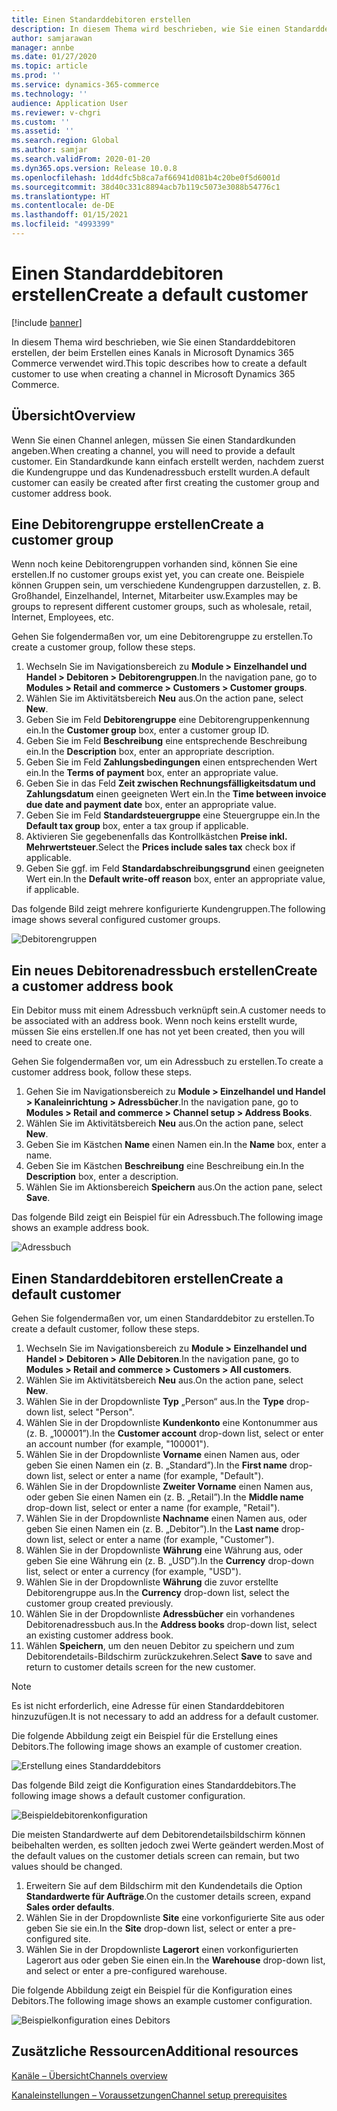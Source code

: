 ```yaml
---
title: Einen Standarddebitoren erstellen
description: In diesem Thema wird beschrieben, wie Sie einen Standarddebitoren erstellen, der beim Erstellen eines Kanals in Microsoft Dynamics 365 Commerce verwendet wird.
author: samjarawan
manager: annbe
ms.date: 01/27/2020
ms.topic: article
ms.prod: ''
ms.service: dynamics-365-commerce
ms.technology: ''
audience: Application User
ms.reviewer: v-chgri
ms.custom: ''
ms.assetid: ''
ms.search.region: Global
ms.author: samjar
ms.search.validFrom: 2020-01-20
ms.dyn365.ops.version: Release 10.0.8
ms.openlocfilehash: 1dd4dfc5b8ca7af66941d081b4c20be0f5d6001d
ms.sourcegitcommit: 38d40c331c8894acb7b119c5073e3088b54776c1
ms.translationtype: HT
ms.contentlocale: de-DE
ms.lasthandoff: 01/15/2021
ms.locfileid: "4993399"
---
```

# <a name="create-a-default-customer"></a><span data-ttu-id="f09fd-103">Einen Standarddebitoren erstellen</span><span class="sxs-lookup"><span data-stu-id="f09fd-103">Create a default customer</span></span>


[!include [banner](includes/banner.md)]

<span data-ttu-id="f09fd-104">In diesem Thema wird beschrieben, wie Sie einen Standarddebitoren erstellen, der beim Erstellen eines Kanals in Microsoft Dynamics 365 Commerce verwendet wird.</span><span class="sxs-lookup"><span data-stu-id="f09fd-104">This topic describes how to create a default customer to use when creating a channel in Microsoft Dynamics 365 Commerce.</span></span>

## <a name="overview"></a><span data-ttu-id="f09fd-105">Übersicht</span><span class="sxs-lookup"><span data-stu-id="f09fd-105">Overview</span></span>

<span data-ttu-id="f09fd-106">Wenn Sie einen Channel anlegen, müssen Sie einen Standardkunden angeben.</span><span class="sxs-lookup"><span data-stu-id="f09fd-106">When creating a channel, you will need to provide a default customer.</span></span> <span data-ttu-id="f09fd-107">Ein Standardkunde kann einfach erstellt werden, nachdem zuerst die Kundengruppe und das Kundenadressbuch erstellt wurden.</span><span class="sxs-lookup"><span data-stu-id="f09fd-107">A default customer can easily be created after first creating the customer group and customer address book.</span></span>

## <a name="create-a-customer-group"></a><span data-ttu-id="f09fd-108">Eine Debitorengruppe erstellen</span><span class="sxs-lookup"><span data-stu-id="f09fd-108">Create a customer group</span></span>

<span data-ttu-id="f09fd-109">Wenn noch keine Debitorengruppen vorhanden sind, können Sie eine erstellen.</span><span class="sxs-lookup"><span data-stu-id="f09fd-109">If no customer groups exist yet, you can create one.</span></span> <span data-ttu-id="f09fd-110">Beispiele können Gruppen sein, um verschiedene Kundengruppen darzustellen, z. B. Großhandel, Einzelhandel, Internet, Mitarbeiter usw.</span><span class="sxs-lookup"><span data-stu-id="f09fd-110">Examples may be groups to represent different customer groups, such as wholesale, retail, Internet, Employees, etc.</span></span>

<span data-ttu-id="f09fd-111">Gehen Sie folgendermaßen vor, um eine Debitorengruppe zu erstellen.</span><span class="sxs-lookup"><span data-stu-id="f09fd-111">To create a customer group, follow these steps.</span></span>

1. <span data-ttu-id="f09fd-112">Wechseln Sie im Navigationsbereich zu **Module \> Einzelhandel und Handel \> Debitoren \> Debitorengruppen**.</span><span class="sxs-lookup"><span data-stu-id="f09fd-112">In the navigation pane, go to **Modules \> Retail and commerce \> Customers \> Customer groups**.</span></span>
1. <span data-ttu-id="f09fd-113">Wählen Sie im Aktivitätsbereich **Neu** aus.</span><span class="sxs-lookup"><span data-stu-id="f09fd-113">On the action pane, select **New**.</span></span>
1. <span data-ttu-id="f09fd-114">Geben Sie im Feld **Debitorengruppe** eine Debitorengruppenkennung ein.</span><span class="sxs-lookup"><span data-stu-id="f09fd-114">In the **Customer group** box, enter a customer group ID.</span></span>
1. <span data-ttu-id="f09fd-115">Geben Sie im Feld **Beschreibung** eine entsprechende Beschreibung ein.</span><span class="sxs-lookup"><span data-stu-id="f09fd-115">In the **Description** box, enter an appropriate description.</span></span>
1. <span data-ttu-id="f09fd-116">Geben Sie im Feld **Zahlungsbedingungen** einen entsprechenden Wert ein.</span><span class="sxs-lookup"><span data-stu-id="f09fd-116">In the **Terms of payment** box, enter an appropriate value.</span></span>
1. <span data-ttu-id="f09fd-117">Geben Sie in das Feld **Zeit zwischen Rechnungsfälligkeitsdatum und Zahlungsdatum** einen geeigneten Wert ein.</span><span class="sxs-lookup"><span data-stu-id="f09fd-117">In the **Time between invoice due date and payment date** box, enter an appropriate value.</span></span>
1. <span data-ttu-id="f09fd-118">Geben Sie im Feld **Standardsteuergruppe** eine Steuergruppe ein.</span><span class="sxs-lookup"><span data-stu-id="f09fd-118">In the **Default tax group** box, enter a tax group if applicable.</span></span>
1. <span data-ttu-id="f09fd-119">Aktivieren Sie gegebenenfalls das Kontrollkästchen **Preise inkl. Mehrwertsteuer**.</span><span class="sxs-lookup"><span data-stu-id="f09fd-119">Select the **Prices include sales tax** check box if applicable.</span></span>
1. <span data-ttu-id="f09fd-120">Geben Sie ggf. im Feld **Standardabschreibungsgrund** einen geeigneten Wert ein.</span><span class="sxs-lookup"><span data-stu-id="f09fd-120">In the **Default write-off reason** box, enter an appropriate value, if applicable.</span></span>

<span data-ttu-id="f09fd-121">Das folgende Bild zeigt mehrere konfigurierte Kundengruppen.</span><span class="sxs-lookup"><span data-stu-id="f09fd-121">The following image shows several configured customer groups.</span></span>

![Debitorengruppen](media/customer-groups.png)

## <a name="create-a-customer-address-book"></a><span data-ttu-id="f09fd-123">Ein neues Debitorenadressbuch erstellen</span><span class="sxs-lookup"><span data-stu-id="f09fd-123">Create a customer address book</span></span>

<span data-ttu-id="f09fd-124">Ein Debitor muss mit einem Adressbuch verknüpft sein.</span><span class="sxs-lookup"><span data-stu-id="f09fd-124">A customer needs to be associated with an address book.</span></span> <span data-ttu-id="f09fd-125">Wenn noch keins erstellt wurde, müssen Sie eins erstellen.</span><span class="sxs-lookup"><span data-stu-id="f09fd-125">If one has not yet been created, then you will need to create one.</span></span>

<span data-ttu-id="f09fd-126">Gehen Sie folgendermaßen vor, um ein Adressbuch zu erstellen.</span><span class="sxs-lookup"><span data-stu-id="f09fd-126">To create a customer address book, follow these steps.</span></span>

1. <span data-ttu-id="f09fd-127">Gehen Sie im Navigationsbereich zu **Module \> Einzelhandel und Handel \> Kanaleinrichtung \> Adressbücher**.</span><span class="sxs-lookup"><span data-stu-id="f09fd-127">In the navigation pane, go to **Modules \> Retail and commerce \> Channel setup \> Address Books**.</span></span>
1. <span data-ttu-id="f09fd-128">Wählen Sie im Aktivitätsbereich **Neu** aus.</span><span class="sxs-lookup"><span data-stu-id="f09fd-128">On the action pane, select **New**.</span></span>
1. <span data-ttu-id="f09fd-129">Geben Sie im Kästchen **Name** einen Namen ein.</span><span class="sxs-lookup"><span data-stu-id="f09fd-129">In the **Name** box, enter a name.</span></span>
1. <span data-ttu-id="f09fd-130">Geben Sie im Kästchen **Beschreibung** eine Beschreibung ein.</span><span class="sxs-lookup"><span data-stu-id="f09fd-130">In the **Description** box, enter a description.</span></span>
1. <span data-ttu-id="f09fd-131">Wählen Sie im Aktionsbereich **Speichern** aus.</span><span class="sxs-lookup"><span data-stu-id="f09fd-131">On the action pane, select **Save**.</span></span>

<span data-ttu-id="f09fd-132">Das folgende Bild zeigt ein Beispiel für ein Adressbuch.</span><span class="sxs-lookup"><span data-stu-id="f09fd-132">The following image shows an example address book.</span></span>

![Adressbuch](media/address-book.png)

## <a name="create-a-default-customer"></a><span data-ttu-id="f09fd-134">Einen Standarddebitoren erstellen</span><span class="sxs-lookup"><span data-stu-id="f09fd-134">Create a default customer</span></span>

<span data-ttu-id="f09fd-135">Gehen Sie folgendermaßen vor, um einen Standarddebitor zu erstellen.</span><span class="sxs-lookup"><span data-stu-id="f09fd-135">To create a default customer, follow these steps.</span></span>

1. <span data-ttu-id="f09fd-136">Wechseln Sie im Navigationsbereich zu **Module \> Einzelhandel und Handel \> Debitoren \> Alle Debitoren**.</span><span class="sxs-lookup"><span data-stu-id="f09fd-136">In the navigation pane, go to **Modules \> Retail and commerce \> Customers \> All customers**.</span></span>
1. <span data-ttu-id="f09fd-137">Wählen Sie im Aktivitätsbereich **Neu** aus.</span><span class="sxs-lookup"><span data-stu-id="f09fd-137">On the action pane, select **New**.</span></span>
1. <span data-ttu-id="f09fd-138">Wählen Sie in der Dropdownliste **Typ** „Person“ aus.</span><span class="sxs-lookup"><span data-stu-id="f09fd-138">In the **Type** drop-down list, select "Person".</span></span>
1. <span data-ttu-id="f09fd-139">Wählen Sie in der Dropdownliste **Kundenkonto** eine Kontonummer aus (z. B. „100001”).</span><span class="sxs-lookup"><span data-stu-id="f09fd-139">In the **Customer account** drop-down list, select or enter an account number (for example, "100001").</span></span>
1. <span data-ttu-id="f09fd-140">Wählen Sie in der Dropdownliste **Vorname** einen Namen aus, oder geben Sie einen Namen ein (z. B. „Standard”).</span><span class="sxs-lookup"><span data-stu-id="f09fd-140">In the **First name** drop-down list, select or enter a name (for example, "Default").</span></span>
1. <span data-ttu-id="f09fd-141">Wählen Sie in der Dropdownliste **Zweiter Vorname** einen Namen aus, oder geben Sie einen Namen ein (z. B. „Retail”).</span><span class="sxs-lookup"><span data-stu-id="f09fd-141">In the **Middle name** drop-down list, select or enter a name (for example, "Retail").</span></span>
1. <span data-ttu-id="f09fd-142">Wählen Sie in der Dropdownliste **Nachname** einen Namen aus, oder geben Sie einen Namen ein (z. B. „Debitor”).</span><span class="sxs-lookup"><span data-stu-id="f09fd-142">In the **Last name** drop-down list, select or enter a name (for example, "Customer").</span></span>
1. <span data-ttu-id="f09fd-143">Wählen Sie in der Dropdownliste **Währung** eine Währung aus, oder geben Sie eine Währung ein (z. B. „USD”).</span><span class="sxs-lookup"><span data-stu-id="f09fd-143">In the **Currency** drop-down list, select or enter a currency (for example, "USD").</span></span>
1. <span data-ttu-id="f09fd-144">Wählen Sie in der Dropdownliste **Währung** die zuvor erstellte Debitorengruppe aus.</span><span class="sxs-lookup"><span data-stu-id="f09fd-144">In the **Currency** drop-down list, select the customer group created previously.</span></span>
1. <span data-ttu-id="f09fd-145">Wählen Sie in der Dropdownliste **Adressbücher** ein vorhandenes Debitorenadressbuch aus.</span><span class="sxs-lookup"><span data-stu-id="f09fd-145">In the **Address books**  drop-down list, select an existing customer address book.</span></span>
1. <span data-ttu-id="f09fd-146">Wählen **Speichern**, um den neuen Debitor zu speichern und zum Debitorendetails-Bildschirm zurückzukehren.</span><span class="sxs-lookup"><span data-stu-id="f09fd-146">Select **Save** to save and return to customer details screen for the new customer.</span></span>

> [!NOTE]
> <span data-ttu-id="f09fd-147">Es ist nicht erforderlich, eine Adresse für einen Standarddebitoren hinzuzufügen.</span><span class="sxs-lookup"><span data-stu-id="f09fd-147">It is not necessary to add an address for a default customer.</span></span>

<span data-ttu-id="f09fd-148">Die folgende Abbildung zeigt ein Beispiel für die Erstellung eines Debitors.</span><span class="sxs-lookup"><span data-stu-id="f09fd-148">The following image shows an example of customer creation.</span></span>

![Erstellung eines Standarddebitors](media/default-customer-creation.png)

<span data-ttu-id="f09fd-150">Das folgende Bild zeigt die Konfiguration eines Standarddebitors.</span><span class="sxs-lookup"><span data-stu-id="f09fd-150">The following image shows a default customer configuration.</span></span>

![Beispieldebitorenkonfiguration](media/default-customer-configuration1.png)

<span data-ttu-id="f09fd-152">Die meisten Standardwerte auf dem Debitorendetailsbildschirm können beibehalten werden, es sollten jedoch zwei Werte geändert werden.</span><span class="sxs-lookup"><span data-stu-id="f09fd-152">Most of the default values on the customer detials screen can remain, but two values should be changed.</span></span>

1. <span data-ttu-id="f09fd-153">Erweitern Sie auf dem Bildschirm mit den Kundendetails die Option **Standardwerte für Aufträge**.</span><span class="sxs-lookup"><span data-stu-id="f09fd-153">On the customer details screen, expand **Sales order defaults**.</span></span>
1. <span data-ttu-id="f09fd-154">Wählen Sie in der Dropdownliste **Site** eine vorkonfigurierte Site aus oder geben Sie sie ein.</span><span class="sxs-lookup"><span data-stu-id="f09fd-154">In the **Site** drop-down list, select or enter a pre-configured site.</span></span>
1. <span data-ttu-id="f09fd-155">Wählen Sie in der Dropdownliste **Lagerort** einen vorkonfigurierten Lagerort aus oder geben Sie einen ein.</span><span class="sxs-lookup"><span data-stu-id="f09fd-155">In the **Warehouse** drop-down list, and select or enter a pre-configured warehouse.</span></span>

<span data-ttu-id="f09fd-156">Die folgende Abbildung zeigt ein Beispiel für die Konfiguration eines Debitors.</span><span class="sxs-lookup"><span data-stu-id="f09fd-156">The following image shows an example customer configuration.</span></span>

![Beispielkonfiguration eines Debitors](media/default-customer-configuration2.png)

## <a name="additional-resources"></a><span data-ttu-id="f09fd-158">Zusätzliche Ressourcen</span><span class="sxs-lookup"><span data-stu-id="f09fd-158">Additional resources</span></span>

[<span data-ttu-id="f09fd-159">Kanäle – Übersicht</span><span class="sxs-lookup"><span data-stu-id="f09fd-159">Channels overview</span></span>](channels-overview.md)

[<span data-ttu-id="f09fd-160">Kanaleinstellungen – Voraussetzungen</span><span class="sxs-lookup"><span data-stu-id="f09fd-160">Channel setup prerequisites</span></span>](channels-prerequisites.md)

